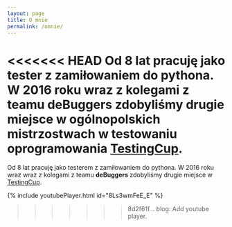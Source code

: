 ```yaml
---
layout: page
title: O mnie
permalink: /omnie/
---
```


<<<<<<< HEAD
Od 8 lat pracuję jako tester z zamiłowaniem do pythona. W 2016 roku wraz z kolegami
z teamu **deBuggers** zdobyliśmy drugie miejsce w ogólnopolskich mistrzostwach
w testowaniu oprogramowania [TestingCup](testingcup.pl).
=======
Od 8 lat pracuję jako testerem z zamiłowaniem do pythona. W 2016 roku wraz wraz
z kolegami z teamu **deBuggers** zdobyliśmy drugie miejsce w [TestingCup](testingcup.pl).

{% include youtubePlayer.html id="8Ls3wmFeE_E" %}
>>>>>>> 8d2f61f... blog: Add youtube player.
